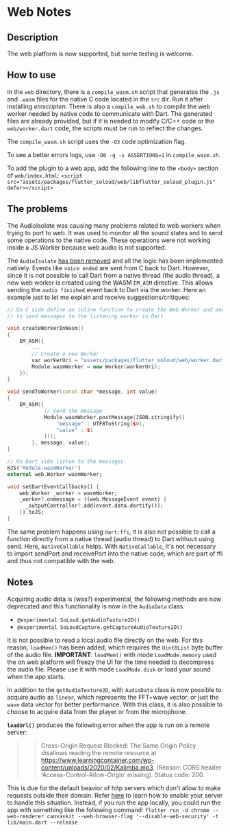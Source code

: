 # Web Notes


## Description

The web platform is now supported, but some testing is welcome.

## How to use

In the `web` directory, there is a `compile_wasm.sh` script that generates the `.js` and `.wasm` files for the native C code located in the `src` dir. Run it after installing *emscripten*. There is also a `compile_web.sh` to compile the web worker needed by native code to communicate with Dart. The generated files are already provided, but if it is needed to modify C/C++ code or the `web/worker.dart` code, the scripts must be run to reflect the changes.

The `compile_wasm.sh` script uses the `-O3` code optimization flag.

To see a better errors logs, use `-O0 -g -s ASSERTIONS=1` in `compile_wasm.sh`.

To add the plugin to a web app, add the following line to the `<body>` section of `web/index.html`:
`<script src="assets/packages/flutter_soloud/web/libflutter_soloud_plugin.js" defer></script>`

## The problems

The AudioIsolate was causing many problems related to web workers when trying to port to web. It was used to monitor all the sound states and to send some operations to the native code. These operations were not working inside a JS Worker because web audio is not supported.

The `AudioIsolate` [has been removed](https://github.com/alnitak/flutter_soloud/pull/89) and all the logic has been implemented natively. Events like `voice ended` are sent from C back to Dart. However, since it is not possible to call Dart from a native thread (the audio thread), a new web worker is created using the WASM `EM_ASM` directive. This allows sending the `audio finished` event back to Dart via the worker. Here an example just to let me explain and receive suggestions/critiques:
```CPP
// On C side define an inline function to create the Web Worker and another
// to send messages to the listening worker in Dart.

void createWorkerInWasm()
{
	EM_ASM({
		...
		// Create a new Worker
		var workerUri = "assets/packages/flutter_soloud/web/worker.dart.js";
		Module.wasmWorker = new Worker(workerUri);
	});
}

void sendToWorker(const char *message, int value)
{
	EM_ASM({
			// Send the message
			Module.wasmWorker.postMessage(JSON.stringify({
				"message" : UTF8ToString($0),
				"value" : $1
			}));
		}, message, value);
}

```

```Dart
// On Dart side listen to the messages.
@JS('Module.wasmWorker')
external web.Worker wasmWorker;

void setDartEventCallbacks() {
	web.Worker _worker = wasmWorker;
	_worker?.onmessage = ((web.MessageEvent event) {
      _outputController?.add(event.data.dartify());
    }).toJS;
}
```

The same problem happens using `dart:ffi`, it is also not possible to call a function directly from a native thread (audio thread) to Dart without using send. Here, `NativeCallable` helps. With `NativeCallable`, it's not necessary to import sendPort and receivePort into the native code, which are part of ffi and thus not compatible with the web.


## Notes

Acquiring audio data is (was?) experimental, the following methods are now deprecated and this functionality is now in the `AudioData` class.
- `@experimental SoLoud.getAudioTexture2D()`
- `@experimental SoLoudCapture.getCaptureAudioTexture2D()`

It is not possible to read a local audio file directly on the web. For this reason, `loadMem()` has been added, which requires the `Uint8List` byte buffer of the audio file.
**IMPORTANT**: `loadMem()` with mode `LoadMode.memory` used the on web platform will freezy the UI for the time needed to decompress the audio file. Please use it with mode `LoadMode.disk` or load your sound when the app starts.

In addition to the `getAudioTexture2D`, with `AudioData` class is now possible to acquire audio as `linear`, which represents the FFT+wave vector, or just the `wave` data vector for better performance. With this class, it is also possible to choose to acquire data from the player or from the microphone.


**`loadUrl()`** produces the following error when the app is run on a remote server:
>> Cross-Origin Request Blocked: The Same Origin Policy disallows reading the remote resource at https://www.learningcontainer.com/wp-content/uploads/2020/02/Kalimba.mp3. (Reason: CORS header ‘Access-Control-Allow-Origin’ missing). Status code: 200.

This is due for the default beavior of http servers which don't allow to make requests outside their domain. Refer [here](https://enable-cors.org/server.html) to learn how to enable your server to handle this situation.
Instead, if you run the app locally, you could run the app with something like the following command:
`flutter run -d chrome --web-renderer canvaskit --web-browser-flag '--disable-web-security' -t lib/main.dart --release`